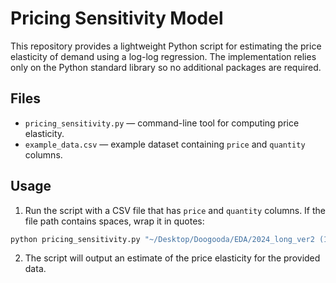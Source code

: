# Pricing Sensitivity Model

This repository provides a lightweight Python script for estimating the price
elasticity of demand using a log-log regression. The implementation relies only
on the Python standard library so no additional packages are required.

## Files

- `pricing_sensitivity.py` — command-line tool for computing price elasticity.
- `example_data.csv` — example dataset containing `price` and `quantity` columns.

## Usage

1. Run the script with a CSV file that has `price` and `quantity` columns. If the
   file path contains spaces, wrap it in quotes:

```bash
python pricing_sensitivity.py "~/Desktop/Doogooda/EDA/2024_long_ver2 (1).csv"
```

2. The script will output an estimate of the price elasticity for the provided
   data.
